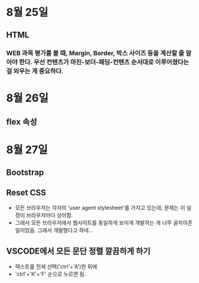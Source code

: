 # 8월 25일

## HTML

### WEB 과목 평가를 볼 때, Margin, Border, 박스 사이즈 등을 계산할 줄 알아야 한다. 우선 컨텐츠가 마진-보더-패딩-컨텐츠 순서대로 이루어졌다는 걸 외우는 게 중요하다.

# 8월 26일

## flex 속성

# 8월 27일

## Bootstrap

## Reset CSS
- 모든 브라우저는 각자의 'user agent stylesheet'를 가지고 있는데, 문제는 이 설정이 브라우저마다 상이함.
- 그래서 모든 브라우저에서 웹사이트를 동일하게 보이게 개발하는 게 너무 골치아픈 일이었음. 그래서 개발했다고 하네...

## VSCODE에서 모든 문단 정렬 깔끔하게 하기
- 텍스트를 전체 선택('ctrl'+'A')한 뒤에
- 'ctrl'+'K'+'F' 순으로 누르면 됨.